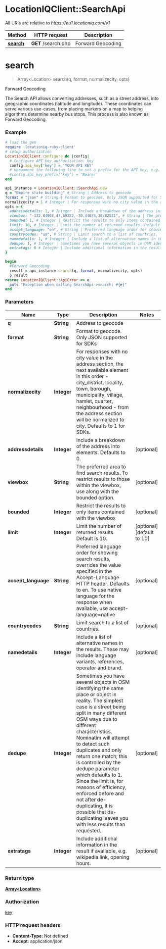 # LocationIQClient::SearchApi

All URIs are relative to *https://eu1.locationiq.com/v1*

Method | HTTP request | Description
------------- | ------------- | -------------
[**search**](SearchApi.md#search) | **GET** /search.php | Forward Geocoding


# **search**
> Array&lt;Location&gt; search(q, format, normalizecity, opts)

Forward Geocoding

The Search API allows converting addresses, such as a street address, into geographic coordinates (latitude and longitude). These coordinates can serve various use-cases, from placing markers on a map to helping algorithms determine nearby bus stops. This process is also known as Forward Geocoding.

### Example
```ruby
# load the gem
require 'locationiq-ruby-client'
# setup authorization
LocationIQClient.configure do |config|
  # Configure API key authorization: key
  config.api_key['key'] = 'YOUR API KEY'
  # Uncomment the following line to set a prefix for the API key, e.g. 'Bearer' (defaults to nil)
  #config.api_key_prefix['key'] = 'Bearer'
end

api_instance = LocationIQClient::SearchApi.new
q = "Empire state building" # String | Address to geocode
format = "json" # String | Format to geocode. Only JSON supported for SDKs
normalizecity = 1 # Integer | For responses with no city value in the address section, the next available element in this order - city_district, locality, town, borough, municipality, village, hamlet, quarter, neighbourhood - from the address section will be normalized to city. Defaults to 1 for SDKs.
opts = {
  addressdetails: 1, # Integer | Include a breakdown of the address into elements. Defaults to 0.
  viewbox: "-132.84908,47.69382,-70.44674,30.82531", # String | The preferred area to find search results.  To restrict results to those within the viewbox, use along with the bounded option.
  bounded: 1, # Integer | Restrict the results to only items contained with the viewbox
  limit: 10, # Integer | Limit the number of returned results. Default is 10.
  accept_language: "en", # String | Preferred language order for showing search results, overrides the value specified in the Accept-Language HTTP header. Defaults to en. To use native language for the response when available, use accept-language=native
  countrycodes: "us", # String | Limit search to a list of countries.
  namedetails: 1, # Integer | Include a list of alternative names in the results. These may include language variants, references, operator and brand.
  dedupe: 1, # Integer | Sometimes you have several objects in OSM identifying the same place or object in reality. The simplest case is a street being split in many different OSM ways due to different characteristics. Nominatim will attempt to detect such duplicates and only return one match; this is controlled by the dedupe parameter which defaults to 1. Since the limit is, for reasons of efficiency, enforced before and not after de-duplicating, it is possible that de-duplicating leaves you with less results than requested.
  extratags: 0 # Integer | Include additional information in the result if available, e.g. wikipedia link, opening hours.
}

begin
  #Forward Geocoding
  result = api_instance.search(q, format, normalizecity, opts)
  p result
rescue LocationIQClient::ApiError => e
  puts "Exception when calling SearchApi->search: #{e}"
end
```

### Parameters

Name | Type | Description  | Notes
------------- | ------------- | ------------- | -------------
 **q** | **String**| Address to geocode | 
 **format** | **String**| Format to geocode. Only JSON supported for SDKs | 
 **normalizecity** | **Integer**| For responses with no city value in the address section, the next available element in this order - city_district, locality, town, borough, municipality, village, hamlet, quarter, neighbourhood - from the address section will be normalized to city. Defaults to 1 for SDKs. | 
 **addressdetails** | **Integer**| Include a breakdown of the address into elements. Defaults to 0. | [optional] 
 **viewbox** | **String**| The preferred area to find search results.  To restrict results to those within the viewbox, use along with the bounded option. | [optional] 
 **bounded** | **Integer**| Restrict the results to only items contained with the viewbox | [optional] 
 **limit** | **Integer**| Limit the number of returned results. Default is 10. | [optional] [default to 10]
 **accept_language** | **String**| Preferred language order for showing search results, overrides the value specified in the Accept-Language HTTP header. Defaults to en. To use native language for the response when available, use accept-language&#x3D;native | [optional] 
 **countrycodes** | **String**| Limit search to a list of countries. | [optional] 
 **namedetails** | **Integer**| Include a list of alternative names in the results. These may include language variants, references, operator and brand. | [optional] 
 **dedupe** | **Integer**| Sometimes you have several objects in OSM identifying the same place or object in reality. The simplest case is a street being split in many different OSM ways due to different characteristics. Nominatim will attempt to detect such duplicates and only return one match; this is controlled by the dedupe parameter which defaults to 1. Since the limit is, for reasons of efficiency, enforced before and not after de-duplicating, it is possible that de-duplicating leaves you with less results than requested. | [optional] 
 **extratags** | **Integer**| Include additional information in the result if available, e.g. wikipedia link, opening hours. | [optional] 

### Return type

[**Array&lt;Location&gt;**](Location.md)

### Authorization

[key](../README.md#key)

### HTTP request headers

 - **Content-Type**: Not defined
 - **Accept**: application/json



